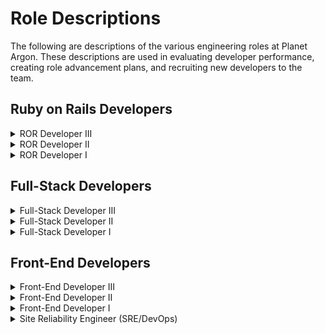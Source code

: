 # Role Descriptions

The following are descriptions of the various engineering roles at Planet Argon. These descriptions are used in evaluating developer performance, creating role advancement plans, and recruiting new developers to the team.

## Ruby on Rails Developers
<details>
<summary>ROR Developer III</summary>

### Role Summary
Ruby on Rails Developers will plan and implement software features, debug and resolve application errors, and document their work and processes on both client and internal projects. This position will work closely with Technical Team Leads and Project Managers to complete the work required to satisfy clients' needs for retainers and projects.

### Required Experience
5-7 years of industry experience, which can include:

* Education
* Internships
* Contribution to open-source projects
* Support engineer, QA, and other dev-adjacent industry roles
* Junior and mid-level Ruby on Rails Developer roles
* Team-lead roles

A Ruby on Rails Developer III at Planet Argon should have some of the following experience:

* Self-onboarding to an existing Ruby/Rails app and providing value soon after
* Determining the health of an existing Ruby on Rails application by evaluating test coverage, app architecture, security, and performance
* Using application monitoring tools like CodeClimate, Pingdom, or New Relic 
* Researching open-source gems and implementing them into an existing application
* Using git to fix branching errors and merge conflicts and enforcing version control best practices across applications 
* Setting up and documenting deployments for Ruby on Rails applications

### Role Responsibilities
As a Ruby on Rails Developer III at Planet Argon, you will work on critical bug fixes and challenging feature enhancements, improve app documentation, write and improve automated tests, collaborate with and educate clients, review pull requests, and provide mentorship to developers at all skill levels. You have an excellent grasp of both Ruby and Rails best practices and are familiar with a variety of gems and a few front-end frameworks. You break down large issues into smaller tasks and can accurately estimate the effort required to complete those tasks. You are an advocate for comprehensive test coverage and are comfortable deploying applications and helping your teammates do the same. You have built up underlying application infrastructure using Heroku, AWS, RackSpace, or EngineYard. You keep an eye on the big picture and use your experience and expertise to steer the technical direction of a project. 


As a Ruby on Rails Developer III at Planet Argon, you will regularly do the following things:

* Document the solutions to mistakes you’ve made so future developers can avoid them and learn from your experiences
* Write modular, well-tested code with minimal bugs that accounts for app performance and user experience
* Assess the risks associated with a task you’re assigned, ask follow-up questions of stakeholders or your project manager, determine a workflow forward, outline possible bottlenecks, and deliver a well-documented, well-tested, and stable solution
* Take responsibility when something goes wrong and lead others to fixing the issue
* Make technical decisions with little to no guidance
* Teach junior- and mid-level developers technical strategy by involving them in decision-making
* Evaluate and choose gems that are right for your project and speak to the value and risk of using them
* Choose appropriate software design patterns for common client problems and explain them to client stakeholders, other developers, and the project manager
* Spot performance bottlenecks in the stack and implement strategies to speed things up
* Track down bugs within the code base and the infrastructure (i.e., DNS, server level issues, 3rd-party integrations, data integrity problems, etc.), explain how those bugs are causing the reported issue, and develop a solution
* Act as technical lead on projects 
* Meet regularly with your PM(s) to create issues, review current work, and plan sprints
* Suggest version upgrades, code refactoring, security and performance improvements, and UI/UX redesigns to the client and explain why they are beneficial to the client’s long-term needs
* Create thorough and clear Jira issues that can be read and understood by client stakeholders and developers
* Provide fairly accurate estimates on proposed work to PMs or sales to assist with the creation of SOWs (SWAG estimates)
* Remove roadblocks for the team by pairing, answering questions in Slack, suggesting tools, gems, or packages, or granting someone access to needed accounts
* Set up and/or improve deployments for projects
* Manage deployment access for other team members
* Run deployments and perform debugging within staging/production environments
* Regularly SSH into and navigate around log files, Rails console, etc.
* Identify security vulnerabilities and harden our servers with security tools
* Keep your codebase documentation up-to-date
* Provide specific, useful feedback on PRs
* Provide peer support to developers at all levels
* Contribute to open source projects by reporting bugs, contributing possible fixes, or improving documentation
* Create connections with your peers on social media, in Slack channels, at meet-ups, and at conferences
* Help design and lead technical interviews with candidates
* Regularly introduce or improve documentation in our internal knowledge base
</details>

<details>
<summary>ROR Developer II</summary>

### Role Summary
Ruby on Rails Developers will plan and implement software features, debug and resolve application errors, and document their work and processes on both client and internal projects. This position will work closely with Technical Team Leads and Project Managers to complete the work required to satisfy clients' needs for retainers and projects.

### Required Experience
3-5 years of industry experience, which can include:

* Education
* Internships
* Contribution to open-source projects
* Support engineer, QA, and other dev-adjacent industry roles
* Junior developer roles

A Ruby on Rails Developer II at Planet Argon should have some of the following experience:

* Writing and improving automated tests
* Identifying and fixing critical bugs
* Evaluating and integrating third-party tools
* Explaining technical concepts to a non-technical client or stakeholder 
* Following documented steps to run deployments
* Using git commands to fix branching and merging errors

### Role Responsibilities
As a Ruby on Rails Developer II at Planet Argon, you will work on critical bug fixes and challenging feature enhancements, improve app documentation, write and improve automated tests, collaborate with and educate clients, review pull requests, and provide mentorship to more junior developers. Currently, you have a good grasp of Rails conventions and best practices and are confident explaining your work to other developers. You break down large issues into smaller tasks and can accurately estimate the effort required to complete those tasks. You are an advocate for comprehensive test coverage and are comfortable deploying applications and helping your teammates do the same.

As a Ruby on Rails Developer II at Planet Argon, you will regularly do the following things:

* Document the solutions to mistakes you’ve made so future developers can avoid and learn from your experiences.
* Consistently plan and document your proposed technical approach to an issue in a Jira issue or as pseudo code in the code base, getting sign-off from a senior developer for more complicated tasks.
* Ask more experienced developers for guidance on choosing base technical stacks before beginning greenfield development
* Decide which open source gems to use in or add to a project
* Create a roll-back plan before adding those gems 
* Create sandbox branches on which to experiment with those gems
* Perform a code audit on an existing Ruby on Rails application by evaluating test coverage, app architecture, security, and performance, and by using such application monitoring tools as CodeClimate or New Relic 
* Demonstrate competency within most of the following Rails areas: MVC, REST, ORM, User management, Rails CLI, and ActionMailer
* Describe changes in Rails versions to project stakeholders and explain how those changes might affect current Rails apps running older versions (e.g., gem compatibility) 
* Jump between versions of Ruby or Rails without too much downtime or assistance  
* Track down bugs within the infrastructure (i.e., DNS, server level issues, 3rd-party integrations, data integrity problems, etc.) and explain how those bugs are causing the reported issue
* Act as technical lead on projects occasionally
* Meet regularly with your PM(s) to create issues, review current work, and plan sprints
* Leave clients regular updates on issues without a prompt from them or the PM
* Collaborate with clients on larger enhancements or projects by offering your technical opinion on proposed features or changes 
* Explain to clients in simple terms how you plan to satisfy their request or why their request may not be a good idea 
* Have regular pairing sessions with senior developers
* Work with more senior developers to break bigger projects into smaller tasks, commit to task estimates, and either complete the task within the estimated time or explain why it will require more work  
* Provide rough estimates on proposed work to PMs or sales to assist with the creation of SOWs (SWAG estimates)
* Regularly document technical debt 
* Set up deployments for projects
* Manage deployment access for team
* Provide specific, useful feedback on PRs
* Provide peer support and mentorship to juniors and interns 
* Contribute to open source projects by reporting bugs, contributing possible fixes, or improving documentation
* Create connections with your peers on social media, in Slack channels, at meet-ups, and at conferences
* Participate in technical interviews with junior and mid-level candidates 
* Regularly introduce or improve documentation in our internal knowledge base
</details>

<details>
<summary>ROR Developer I</summary>

### Role Summary
Ruby on Rails Developers will plan and implement software features, debug and resolve application errors, and document their work and processes on both client and internal projects. This position will work closely with Technical Leads and Project Managers to complete the work required to satisfy clients' needs for retainers and projects.

### Required Experience
1-2 years of industry experience, which can include:

* Structured education (CS degree, coding bootcamp)
* Self-guided education (online courses, reading, solo projects)
* Internships
* Contribution to open-source projects
* Support engineer, QA, and other dev-adjacent industry roles

A Ruby on Rails Developer I at Planet Argon should have some of the following experience:

* Onboarding to and navigating existing code bases 
* Tracking down and squashing bugs within a code base
* Submitting a pull-request and rewriting code based on PR feedback
* Using git commands to commit and push changes, branch, and merge
* SSHing and navigating around log files, Rails console, etc.
* Testing code using Rspec or a similar testing library

### Role Responsibilities
As a Ruby on Rails Developer I at Planet Argon, you will work on bug fixes and minor feature enhancements, improve app documentation, write automated tests, collaborate with clients, review pull requests, and provide peer support to teammates of all skill levels. Currently, you are still learning how to navigate large code bases and decide when processes should happen in controllers vs. in models or background jobs. You have experience breaking down issues into smaller tasks, but you still run larger estimates by a more experienced developer before making commitments to your project manager and/or a client. You have a baseline understanding of git workflows and best practices for submitting and merging PRs.

As a Ruby on Rails Developer I at Planet Argon you will regularly do the following things:

* Ask a lot of questions and absorb information like a sponge 
* Observe and pair with mid- and senior-level developers to learn how they approach and solve problems
* Work outside of your comfort zone by taking on issues involving tech or tools you have never used before 
* Pair with a technical lead or more senior-level developer on larger technical decisions, such as evaluating integrating with 3rd-party platforms, refactoring existing code, and building features that don't have many previous examples amongst our portfolio to lean on
* Contribute to code reviews
* Communicate with clients on smaller app updates and bug fixes 
* Break bigger tasks into smaller pieces for estimating purposes 
* Contribute to a backlog of technical debt by identifying and tagging tech debt as you work on a code base 
* Ask clarifying questions to the client in Jira issue comments
* Leave work updates for the client in Jira issue comments
* Work with your manager to develop a professional development plan that elevates your technical skills
* Follow documented steps to run deployments 
* Debug errors originating in the code base and test fixes locally before submitting a PR
* Provide peer support by pair programming, participating in engineering team meetings, and reviewing pull requests
* Participate in open source projects by suggesting improvements to documentation, upvoting issues and comments, sharing errors with the community, and contributing PRs when possible
* Share what you’re learning as a junior Rails developer with our peers via the Planet Argon blog and/or on social media 
* Interact with and inspire budding junior developers by sharing your experiences in Slack channels, on social media, at meet-ups, and at special events
* Provide candidate input from a team/culture perspective 
* Read existing documentation and make incremental improvements when appropriate
* Document answers to your questions in an appropriate place for future reference (i.e., FAQs, READMEs, Confluence, etc.)
</details>

## Full-Stack Developers

<details>
<summary>Full-Stack Developer III</summary>

### Role Summary
Full-Stack Developers will plan and implement software features, debug and resolve application errors, and document their work and processes on both client and internal projects. This position will act as Technical Lead on projects and work closely with Project Managers to gather requirements, design technical solutions, and complete the work required to satisfy clients' needs for retainers and projects.

### Required Experience
5-7 years of industry experience, which can include:

* Education
* Internships
* Contribution to open-source projects
* Support engineer, QA, and other dev-adjacent industry roles
* Junior and mid-level developer roles
* Team-lead roles

A Full-Stack Developer III will have an expert understanding of and be comfortable discussing most of the following:

* JavaScript fundamentals, such as data types, OOP vs functional programming, and asynchronous programming
* Ruby-on-Rails fundamentals, including MVC architecture, caching, routing, migrations, and rake tasks
* Client-side frameworks and libraries, such as React, Angular, TypeScript, jQuery, and Bootstrap
* BE- and FE-testing tools
* User authentication and management

A Full-Stack Developer III at Planet Argon should also have demonstrated experience with most of the following:

* Self-onboarding to an existing Ruby/Rails app and providing value soon after
* Determining the health of an existing Ruby on Rails application by evaluating test coverage, app architecture, security, and performance
* Using application monitoring tools like CodeClimate, Pingdom, or New Relic 
* Researching open-source gems or packages and implementing them into an existing application
* Using the Node.js runtime environment and JavaScript frameworks like Express.js, Meteor.js, and Nest.js
* Setting up and documenting deployments for JavaScript applications

### Role Responsibilities

As a Full-Stack Developer III at Planet Argon, you will work on critical bug fixes and challenging feature enhancements, improve app documentation, write and improve automated tests, collaborate with and educate clients, review pull requests, and provide mentorship to more junior developers. You have an excellent grasp of both Rails and JavaScript conventions and best practices and are familiar with a variety of frameworks, gems, and packages. You break down large issues into smaller tasks and can accurately estimate the effort required to complete those tasks. You are an advocate for comprehensive test coverage and are comfortable deploying applications and helping your teammates do the same. You have built up underlying application infrastructure using Heroku, AWS, RackSpace, or EngineYard. You keep an eye on the big picture and use your experience and expertise to steer the technical direction of a project. 

As a Full-Stack Developer III at Planet Argon, you will regularly do the following things:

* Document the solutions to mistakes you’ve made so future developers can avoid them and learn from your experiences
* Write modular, well-tested code using clear naming conventions and an intuitive file structure 
* Write informative and specific commit messages
* Keep your codebase documentation up-to-date
* Assess the risks associated with a task you’re assigned, ask follow-up questions of stakeholders or your project manager, determine a workflow forward, outline possible bottlenecks, and deliver a well-documented, well-tested, and stable solution
* Take responsibility when something goes wrong and lead others to fixing the issue
* Make technical decisions with little to no guidance
* Teach junior- and mid-level developers technical strategy by involving them in decision-making
* Identify and document technical areas in which you might need help with decision-making and share them with your manager and PM
* Provide mentorship to frontend developers to help them understand the Full-Stack context of their work
* Identify performance bottlenecks in the stack and implement strategies to increase speed
* Choose appropriate software design patterns for common client problems and explain them to client stakeholders, other developers, and the project manager
* Describe changes in JavaScript and Rails versions to project stakeholders and explain how those changes might affect their apps (e.g., gem or package compatibility) 
* Write class components in React and justify your use of them
* Write functional React components using hooks such as useState, useEffect, and useRef
* Evaluate and choose Node packages that are right for your project and speak to the value and risk of using them
* Connect Rails back end applications or APIs to React front end applications
* Track down bugs within the infrastructure (i.e., DNS, server level issues, 3rd-party integrations, data integrity problems, etc.) and explain how those bugs are causing the reported issue
* Dive into and diagnose problems quickly
* Act as technical lead on multiple projects
* Meet regularly with your PM(s) to create issues, review current work, and plan sprints
* Suggest version upgrades, code refactoring, security and performance improvements, and UI/UX redesigns to the client and explain why they are beneficial to the client’s long-term needs
* Create thorough and clear Jira issues that clients can read and understood by stakeholders and developers
* Provide rough estimates on proposed work to PMs or sales to assist with the creation of SOWs (SWAG estimates)
* Remove roadblocks for the team by pairing, answering questions in Slack, suggesting tools, gems, or packages, or granting someone access to needed accounts
* Set up and/or improve deployments for projects
* Manage deployment access for other team members
* Run deployments and perform debugging within staging/production environments
* Regularly SSH into and navigate around log files, Rails console, etc.
* Identify security vulnerabilities and harden our servers with security tools
* Provide specific, useful feedback on PRs
* Provide peer support and mentorship to juniors and interns 
* Contribute to open source projects by reporting bugs, contributing possible fixes, or improving documentation
* Create connections with your peers on social media, in Slack channels, at meet-ups, and at conferences
* Participate in technical interviews with candidates
* Regularly introduce or improve documentation in our internal knowledge base
</details>

<details>
<summary>Full-Stack Developer II</summary>

### Role Summary
Full-Stack Developers will plan and implement software features, debug and resolve application errors, and document their work and processes on both client and internal projects. This position will work closely with Technical Team Leads and Project Managers to complete the work required to satisfy clients' needs for retainers and projects.

### Required Experience
3-5 years of industry experience required, which can include:

* Education
* Internships
* Contribution to open-source projects
* Support engineer, QA, and other dev-adjacent industry roles
* Junior developer roles

A Full-Stack Developer II will have a thorough understanding of and be comfortable discussing most of the following:

* JavaScript fundamentals, such as data types, OOP vs functional programming, and asynchronous programming
* Some client-side frameworks and libraries, such as React, Angular, TypeScript, jQuery, and Bootstrap
* Accessibility/a11y
* Page performance and how to improve it
* Cross-browser compatibility
* User authentication and management
* HTML/CSS/SASS

A Full-Stack Developer II at Planet Argon should also have demonstrated experience with some of the following:

* Writing and improving automated tests
* Identifying and fixing critical bugs
* Evaluating and integrating third-party tools
* Explaining technical concepts to a non-technical client or stakeholder 
* Following documented steps to run deployments
* Using git commands to fix branching and merging errors

### Role Responsibilities
As a Full-Stack Developer II at Planet Argon, you will work on critical bug fixes and challenging feature enhancements, improve app documentation, write and improve automated tests, collaborate with and educate clients, review pull requests, and provide mentorship to more junior developers. Currently, you have a solid grasp of both Rails and JavaScript fundamentals, conventions and best practices, and are always working to improve your understanding. You are familiar with a variety of frameworks, gems, and packages. You break down large issues into smaller tasks and can accurately estimate the effort required to complete those tasks. You are an advocate for comprehensive test coverage and are comfortable deploying applications and helping your teammates do the same. 

As a Full-Stack Developer II at Planet Argon, you will regularly do the following things:

* Document the solutions to mistakes you’ve made so future developers can avoid them and learn from your experiences
* Consistently plan and document your proposed technical approach to an issue in a Jira issue or as pseudo code in the code base, getting sign-off from a senior developer for more complicated tasks.
* Write modular, well-tested code using clear naming conventions and an intuitive file structure 
* Write informative and specific commit messages
* Keep your codebase documentation up-to-date
* Decide which gems or yarn packages to add to a project and create sandbox branches on which to experiment with those gems/packages
* Provide peer support and mentorship to juniors and interns 
* Pair with front-end developers to help them better understand the Full-Stack context of their work
* Describe changes in JavaScript and Rails versions to project stakeholders and explain how those changes might affect their apps (e.g., gem or package compatibility)
* Write class components in React and justify your use of them
* Write functional React components using hooks such as useState, useEffect, and useRef
* Connect Rails back end applications or APIs to React front end applications
* Track down bugs within the infrastructure (i.e., DNS, server level issues, 3rd-party integrations, data integrity problems, etc.) and explain how those bugs are causing the reported issue
* Act as technical lead on projects occasionally
* Meet regularly with your PM(s) to create issues, review current work, and plan sprints
* Provide rough estimates on proposed work to PMs or sales to assist with the creation of SOWs (SWAG estimates)
* Set up deployments for projects
* Manage deployment access for team members
* Regularly SSH into and navigate around log files, Rails console, etc.
* Provide specific, useful feedback on PRs
* Contribute to open source projects by reporting bugs, contributing possible fixes, or improving documentation
* Create connections with your peers on social media, in Slack channels, at meet-ups, and at conferences
* Participate in technical interviews with candidates
* Regularly introduce or improve documentation in our internal knowledge base
</details>

<details>
<summary>Full-Stack Developer I</summary>

### Role Summary
Full-Stack Developers will plan and implement software features, debug and resolve application errors, and document their work and processes on both client and internal projects. This position will work closely with Technical Team Leads and Project Managers to complete the work required to satisfy clients' needs for retainers and projects.

### Required Experience
1-2 years of industry experience, which can include:

* Structured education (CS degree, coding bootcamp)
* Self-guided education (online courses, reading, solo projects)
* Internships
* Contribution to open-source projects
* Support engineer, QA, and other dev-adjacent industry roles

A Full-Stack Developer I will have begun learning about most of the following:

* JavaScript fundamentals, such as data types, OOP vs functional programming, and asynchronous programming
* Client-side frameworks and libraries, such as React, Angular, TypeScript, jQuery, and Bootstrap
* Accessibility/a11y
* HTML/CSS/SASS

A Full-Stack Developer I at Planet Argon should also have demonstrated experience with some of the following:

* Onboarding to and navigating existing code bases 
* Tracking down and squashing bugs within a code base
* Submitting a pull-request and rewriting code based on PR feedback
* Using git commands to commit and push changes, branch, and merge
* Writing and improving automated tests

### Role Responsibilities
As a Full-Stack Developer I at Planet Argon, you will work on bug fixes and minor feature enhancements, improve app documentation, write and improve automated tests, collaborate with and educate clients, review pull requests, and pair program with teammates of all skill levels. Currently, you are still learning how to navigate large code bases and are improving your development best practices in Ruby, Rails, and JavaScript. You have a baseline understanding of git workflows and best practices for submitting and merging PRs. 

As a Full-Stack Developer I at Planet Argon you will regularly do the following things:

* Ask a lot of questions and absorb information like a sponge 
* Observe and pair with mid- and senior-level developers to learn how they approach and solve problems
* Work outside of your comfort zone by taking on issues involving tech or tools you have never used before 
* Pair with a technical lead or more senior-level developer on larger technical decisions, such as evaluating integrating with 3rd-party platforms, refactoring existing code, and building features that don't have many previous examples amongst our portfolio to lean on
* Contribute to code reviews
* Communicate with clients on smaller app updates and bug fixes 
* Break bigger tasks into smaller pieces for estimating purposes 
* Contribute to a backlog of technical debt by identifying and tagging tech debt as you work on a code base 
* Ask clarifying questions to the client in Jira issue comments
* Leave work updates for the client in Jira issue comments
* Work with your manager to develop a professional development plan that elevates your technical skills
* Follow documented steps to run deployments 
* Perform debugging within staging and production environments 
* Provide peer support by pair programming, participating in engineering team meetings, and reviewing pull requests
* Participate in open source projects by suggesting improvements to documentation, upvoting issues and comments, sharing errors with the community, and contributing PRs when possible
* Share what you’re learning as a junior developer with our peers via the Planet Argon blog and/or on social media 
* Interact with and inspire budding junior developers by sharing your experiences in Slack channels, on social media, at meet-ups, and at special events
* Participate in the hiring process by providing candidate input from a team/culture perspective 
* Read existing documentation and make incremental improvements when appropriate
* Document answers to your questions in an appropriate place for future reference (i.e., FAQs, READMEs, Confluence, etc.)
</details>

## Front-End Developers

<details>
<summary>Front-End Developer III</summary>

### Role Summary
Front-End Developers will plan and implement software features, debug and resolve application errors, and document their work and processes on both client and internal projects. This position will act as Technical Lead on Front-End-focused projects and work closely with Project Managers to gather requirements, design technical solutions, and complete the work required to satisfy clients' needs for retainers and projects.

### Required Experience
5-7 years of industry experience, which can include:

* Education
* Internships
* Contribution to open-source projects
* upport engineer, QA, and other dev-adjacent industry roles
* Junior and mid-level developer roles
* Team-lead roles

A Front-End Developer III will have an expert understanding of and be comfortable discussing the following:

* JavaScript fundamentals, such as data types, OOP vs functional programming, and asynchronous programming
* Client-side frameworks and libraries, such as React, Angular, TypeScript, jQuery, and Bootstrap
* Accessibility/a11y
* Page performance and how to improve it
* Cross-browser compatibility
* User authentication and management
* HTML/CSS/SASS

A Front-End Developer III at Planet Argon should also have demonstrated experience with most of the following:

* Self-onboarding to an existing fullstack or frontend application and providing value soon after
* Determining the health of an existing frontend application by evaluating test coverage, app architecture, performance, and adherence to security standards
* Using application monitoring tools like CodeClimate, Pingdom, or New Relic 
* Using the Node.js runtime environment and JavaScript frameworks like Express.js, Meteor.js, and Nest.js
* Setting up and documenting deployments for JavaScript applications

### Role Responsibilities

As a Front-End Developer III at Planet Argon, you will implement challenging UI designs and feature enhancements, improve app documentation, write and improve automated tests, collaborate with and educate clients, review pull requests, and provide mentorship to more junior developers. You have an excellent grasp of HTML, CSS/SASS, and JavaScript and are skilled with a variety of client-side frameworks and libraries. You break down large issues into smaller tasks and can accurately estimate the effort required to complete those tasks. You are an advocate for comprehensive test coverage and are comfortable deploying applications and helping your teammates do the same. You keep an eye on the big picture and use your experience and expertise to steer the technical direction of a project. 

As a Front-End Developer III at Planet Argon, you will regularly do the following things:

* Document the solutions to mistakes you’ve made so future developers can avoid them and learn from your experiences
* Write modular, well-tested code using clear naming conventions and an intuitive file structure 
* Write informative and specific commit messages
* Keep your codebase documentation up-to-date
* Assess the risks associated with a task you’re assigned, ask follow-up questions of stakeholders or your project manager, determine a workflow forward, outline possible bottlenecks, and deliver a well-documented, well-tested, and stable solution
* Take responsibility when something goes wrong and lead others to fixing the issue
* Make technical decisions with little to no guidance
* Teach junior- and mid-level developers technical strategy by involving them in decision-making
* Identify and document technical areas in which you might need help with decision-making and share them with your manager and PM
* Provide mentorship to backend developers to help them understand the ways their work affects the Front-End application and user experience
* Identify page performance bottlenecks implement strategies to increase speed
* Choose appropriate software design patterns for common client problems and explain them to client stakeholders, other developers, and the project manager
* Describe changes in JavaScript versions to project stakeholders and explain how those changes might affect their apps (e.g., package compatibility) 
* Write class components in React and justify your use of them
* Write functional React components using hooks such as useState, useEffect, and useRef
* Evaluate and choose yarn packages that are right for your project and speak to the value and risk of using them
* Turn UX or UI design concepts into functional and appealing software
* Act as technical lead on multiple projects
* Meet regularly with your PM(s) to create issues, review current work, and plan sprints
* Suggest version upgrades, code refactoring, security and performance improvements, and UI/UX redesigns to the client and explain why they are beneficial to the client’s long-term needs
* Create thorough and clear Jira issues that clients can read and understood by stakeholders and developers
* Provide rough estimates on proposed work to PMs or sales to assist with the creation of SOWs (SWAG estimates)
* Remove roadblocks for the team by pairing, answering questions in Slack, suggesting tools, or packages, or granting someone access to needed accounts
* Provide specific, useful feedback on PRs
* Provide peer support and mentorship to juniors and interns 
* Contribute to open source projects by reporting bugs, contributing possible fixes, or improving documentation
* Create connections with your peers on social media, in Slack channels, at meet-ups, and at conferences
* Participate in technical interviews with candidates
* Regularly introduce or improve documentation in our internal knowledge base
</details>

<details>
<summary>Front-End Developer II</summary>

### Role Summary
Front-End Developers will plan and implement software features, debug and resolve application errors, and document their work and processes on both client and internal projects. This position will work closely with Technical Team Leads and Project Managers to complete the work required to satisfy clients' needs for retainers and projects.

### Required Experience
2-5 years of industry experience, which can include:

* Education
* Internships
* Contribution to open-source projects
* Support engineer, QA, and other dev-adjacent industry roles
* Junior developer roles

A Front-End Developer II will have a thorough understanding of and be comfortable discussing most of the following:

* JavaScript fundamentals, such as data types, OOP vs functional programming, and asynchronous programming
* Client-side frameworks and libraries, such as React, Angular, TypeScript, jQuery, and Bootstrap
* Accessibility/a11y
* Page performance and how to improve it
* Cross-browser compatibility
* User authentication and management
* HTML/CSS/SASS

A Front-End Developer II at Planet Argon should also have demonstrated experience with some of the following:

* Writing and improving automated tests
* Identifying and fixing bugs
* Evaluating and integrating third-party tools
* Explaining technical concepts to a non-technical client or stakeholder 
* Following documented steps to run deployments
* Using git commands to fix branching and merging errors

### Role Responsibilities
As a Front-End Developer II at Planet Argon, you will implement UI designs and feature enhancements, improve app documentation, write and improve automated tests, and review pull requests. Currently, you have a deep understanding of HTML, CSS/SASS, and JavaScript fundamentals and have worked with a variety of client-side frameworks and libraries. You break down large issues into smaller tasks and can accurately estimate the effort required to complete those tasks. You are an advocate for comprehensive test coverage and are comfortable deploying applications and helping your teammates do the same. 

As a Front-End Developer II at Planet Argon, you will regularly do the following things:

* Document the solutions to mistakes you’ve made so future developers can avoid them and learn from your experiences
* Consistently plan and document your proposed technical approach to an issue in a Jira issue or as pseudo code in the code base, getting sign-off from a senior developer for more complicated tasks.
* Write modular, well-tested code using clear naming conventions and an intuitive file structure 
* Write informative and specific commit messages
* Keep your codebase documentation up-to-date
* Describe changes in JavaScript versions to project stakeholders and explain how those changes might affect their apps (e.g., package compatibility) 
* Write class components in React and justify your use of them
* Write functional React components using hooks such as useState, useEffect, and useRef
* Evaluate and choose yarn packages that are right for your project and speak to the value and risk of using them
* Turn UX or UI design concepts into functional and appealing software
* Meet regularly with your PM(s) to create issues, review current work, and plan sprints
* Create thorough and clear Jira issues that clients can read and understood by stakeholders and developers
* Provide specific, useful feedback on PRs
* Provide peer support and mentorship to juniors and interns 
* Contribute to open source projects by reporting bugs, contributing possible fixes, or improving documentation
* Create connections with your peers on social media, in Slack channels, at meet-ups, and at conferences
* Participate in technical interviews with candidates
* Regularly introduce or improve documentation in our internal knowledge base
</details>

<details>
<summary>Front-End Developer I</summary>

### Role Summary
Front-End Developers will plan and implement software features, debug and resolve application errors, and document their work and processes on both client and internal projects. This position will work closely with Technical Team Leads and Project Managers to complete the work required to satisfy clients' needs for retainers and projects.

### Required Experience
1-2 years of industry experience, which can include:

* Structured education (CS degree, coding bootcamp)
* Self-guided education (online courses, reading, solo projects)
* Internships
* Contribution to open-source projects
* Support engineer, QA, and other dev-adjacent industry roles

A Front-End Developer I will have begun learning about most of the following:

* JavaScript fundamentals, such as data types, OOP vs functional programming, and asynchronous programming
* Client-side frameworks and libraries, such as React, Angular, TypeScript, jQuery, and Bootstrap
* Accessibility/a11y
* HTML/CSS/SASS

A Front-End Developer I at Planet Argon should also have demonstrated experience with some of the following:

* Onboarding to and navigating existing code bases 
* Tracking down and squashing bugs within a code base
* Submitting a pull-request and rewriting code based on PR feedback
* Using git commands to commit and push changes, branch, and merge
* Writing and improving automated tests

### Role Responsibilities

As a Front-End Developer I at Planet Argon, you will implement UI designs and minor feature enhancements, improve app documentation, write and improve automated tests, and review pull requests. Currently, you are still learning how to navigate large code bases and are improving your development best practices in HTML, CSS/SASS, and JavaScript fundamentals. You have a baseline understanding of git workflows and best practices for submitting and merging PRs. 

As a Front-End Developer I at Planet Argon, you will regularly do the following things:

* Ask a lot of questions and absorb information like a sponge 
* Observe and pair with mid- and senior-level developers to learn how they approach and solve problems
* Turn UX or UI design concepts into functional and appealing software
* Work outside of your comfort zone by taking on issues involving tech or tools you have never used before 
* Pair with a technical lead or more senior-level developer on larger technical decisions
* Improve your understanding of JavaScript design patterns and use this knowledge to inform your project work
* Contribute to code reviews
* Communicate with clients on smaller app updates and bug fixes 
* Break bigger tasks into smaller pieces for estimating purposes 
* Contribute to a backlog of technical debt by identifying and tagging tech debt as you work on a code base 
* Ask clarifying questions to the client in Jira issue comments
* Leave work updates for the client in Jira issue comments
* Work with your manager to develop a professional development plan that elevates your technical skills
* Provide peer support by pair programming, participating in engineering team meetings, and reviewing pull requests
* Participate in open source projects by suggesting improvements to documentation, upvoting issues and comments, sharing errors with the community, and contributing PRs when possible
* Share what you’re learning as a junior developer with our peers via the Planet Argon blog and/or on social media 
* Interact with and inspire budding junior developers by sharing your experiences in Slack channels, on social media, at meet-ups, and at special events
* Participate in the hiring process by providing candidate input from a team/culture perspective 
* Read existing documentation and make incremental improvements when appropriate
* Document answers to your questions in an appropriate place for future reference (i.e., FAQs, READMEs, Confluence, etc.)
</details>

<details>
<summary>Site Reliability Engineer (SRE/DevOps)</summary>

### Role Summary
Site Reliability Engineers (SREs) will ensure the reliability, scalability, and high availability of software systems by applying engineering principles to operations. They will create automated solutions for monitoring, performance, incident response, and capacity planning, while closely collaborating with development teams to integrate operational considerations into the software lifecycle, thereby bridging the gap between development and operations to enhance system reliability.

### Required Experience
The required years of industry experience will change based on the needs for which we are hiring, but all SRE candidates should have most of the following:

* Experience identifying and solving scalability issues having to do with poor system architecture
* Experience identifying security vulnerabilities in servers
* Proficiency in scripting and automation using languages such as Python or Bash
* * Experience with configuration management tools like Ansible or Chef
* Strong understanding of Linux/Unix systems and networking fundamentals
* Experience with cloud platforms such as AWS or Google Cloud
* Experience auditing third-party services and tools for efficiency and cost-effectiveness 
* Familiarity with Ruby on Rails is a plus!

### Role Responsibilities

The responsibilities of a Site Reliability Engineer will depend on the needs for which we are hiring them, but will generally include: 

* Responding to application outages and other incidents, identifying root causes, and implementing solutions to prevent recurrence 
* Helping other team members understand system monitoring alerts and messages
* Taking part in retrospectives after incidents to document what went wrong and make plans how best to avoid those situations in the future
* Integrating monitoring tools into client applications
* Patching and applying system upgrades across different client systems
* Debugging build failures in CI/CD pipelines
</details>